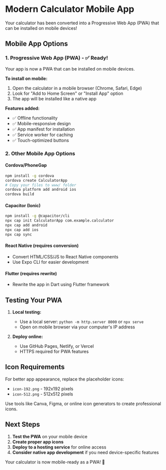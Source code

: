 # Modern Calculator Mobile App

Your calculator has been converted into a Progressive Web App (PWA) that can be installed on mobile devices!

## Mobile App Options

### 1. Progressive Web App (PWA) - ✅ Ready!
Your app is now a PWA that can be installed on mobile devices.

**To install on mobile:**
1. Open the calculator in a mobile browser (Chrome, Safari, Edge)
2. Look for "Add to Home Screen" or "Install App" option
3. The app will be installed like a native app

**Features added:**
- ✅ Offline functionality
- ✅ Mobile-responsive design
- ✅ App manifest for installation
- ✅ Service worker for caching
- ✅ Touch-optimized buttons

### 2. Other Mobile App Options

#### Cordova/PhoneGap
```bash
npm install -g cordova
cordova create CalculatorApp
# Copy your files to www/ folder
cordova platform add android ios
cordova build
```

#### Capacitor (Ionic)
```bash
npm install -g @capacitor/cli
npx cap init CalculatorApp com.example.calculator
npx cap add android
npx cap add ios
npx cap sync
```

#### React Native (requires conversion)
- Convert HTML/CSS/JS to React Native components
- Use Expo CLI for easier development

#### Flutter (requires rewrite)
- Rewrite the app in Dart using Flutter framework

## Testing Your PWA

1. **Local testing:**
   - Use a local server: `python -m http.server 8000` or `npx serve`
   - Open on mobile browser via your computer's IP address

2. **Deploy online:**
   - Use GitHub Pages, Netlify, or Vercel
   - HTTPS required for PWA features

## Icon Requirements

For better app appearance, replace the placeholder icons:
- `icon-192.png` - 192x192 pixels
- `icon-512.png` - 512x512 pixels

Use tools like Canva, Figma, or online icon generators to create professional icons.

## Next Steps

1. **Test the PWA** on your mobile device
2. **Create proper app icons** 
3. **Deploy to a hosting service** for online access
4. **Consider native app development** if you need device-specific features

Your calculator is now mobile-ready as a PWA! 🚀
